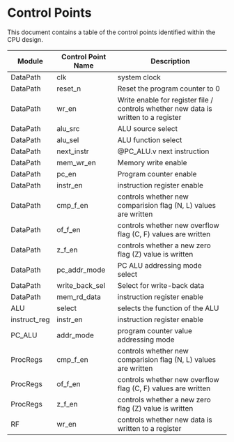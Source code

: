 # Control Points 
This document contains a table of the control points identified within the 
CPU design.

| Module | Control Point Name  | Description | 
| --------------- | --------------- | --------------- |
| DataPath | clk | system clock|
| DataPath | reset_n | Reset the program counter to 0 |
| DataPath | wr_en | Write enable for register file / controls whether new data is written to a register |
| DataPath | alu_src | ALU source select |
| DataPath | alu_sel | ALU function select |
| DataPath | next_instr | @PC_ALU.v next instruction |
| DataPath | mem_wr_en | Memory write enable |
| DataPath | pc_en | Program counter enable |
| DataPath | instr_en | instruction register enable |
| DataPath | cmp_f_en | controls whether new comparision flag (N, L) values are written |
| DataPath | of_f_en | controls whether new overflow flag (C, F) values are written |
| DataPath | z_f_en | controls whether a new zero flag (Z) value is written |
| DataPath | pc_addr_mode | PC ALU addressing mode select |
| DataPath | write_back_sel | Select for write-back data |
| DataPath | mem_rd_data | instruction register enable |
| ALU | select | selects the function of the ALU |
| instruct_reg | instr_en | instruction register enable |
| PC_ALU | addr_mode | program counter value addressing mode |
| ProcRegs | cmp_f_en | controls whether new comparision flag (N, L) values are written | 
| ProcRegs | of_f_en | controls whether new overflow flag (C, F) values are written |
| ProcRegs | z_f_en | controls whether a new zero flag (Z) value is written |
| RF | wr_en | controls whether new data is written to a register |